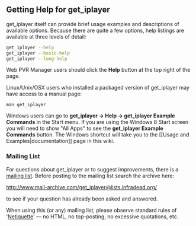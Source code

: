 ## Getting Help for get_iplayer

get_iplayer itself can provide brief usage examples and descriptions of available options.  Because there are quite a few options, help listings are available at three levels of detail:

``` bash
get_iplayer --help
get_iplayer --basic-help
get_iplayer --long-help
```
Web PVR Manager users should click the **Help** button at the top right of the page.

Linux/Unix/OSX users who installed a packaged version of get_iplayer may have access to a manual page:

```
man get_iplayer
```

Windows users can go to **get_iplayer -> Help -> get_iplayer Example Commands** in the Start menu.  If you are using the Windows 8 Start screen you will need to show "All Apps" to see the **get_iplayer Example Commands** button.  The Windows shortcut will take you to the [[Usage and Examples|documentation]] page in this wiki.

### Mailing List

For questions about get_iplayer or to suggest improvements, there is a [mailing list](http://lists.infradead.org/mailman/listinfo/get_iplayer).  Before posting to the mailing list search the archive here:

<http://www.mail-archive.com/get_iplayer@lists.infradead.org/>

to see if your question has already been asked and answered.

When using this (or any) mailing list, please observe standard rules of '[Netiquette](http://david.woodhou.se/email.html)' — no HTML, no top-posting, no excessive quotations, etc.